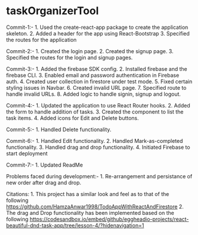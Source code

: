 # taskOrganizerTool
Commit-1:- 
    1. Used the create-react-app package to create the application skeleton.
    2. Added a header for the app using React-Bootstrap
    3. Specified the routes for the application

Commit-2:-
    1. Created the login page.
    2. Created the signup page.
    3. Specified the routes for the login and signup pages.

Commit-3:-
    1. Added the firebase SDK config.
    2. Installed firebase and the firebase CLI.
    3. Enabled email and password authentication in Firebase auth.
    4. Created user collection in firestore under test mode.
    5. Fixed certain styling issues in Navbar.
    6. Created invalid URL page.
    7. Specified route to handle invalid URLs.
    8. Added logic to handle signin, signup and logout.

Commit-4:-
    1. Updated the application to use React Router hooks.
    2. Added the form to handle addition of tasks.
    3. Created the component to list the task items.
    4. Added icons for Edit and Delete buttons.

Commit-5:- 
    1. Handled Delete functionality.

Commit-6:-
    1. Handled Edit functionality.
    2. Handled Mark-as-completed functionality.
    3. Handled drag and drop functionality.
    4. Initiated Firebase to start deployment

Commit-7:-
    1. Updated ReadMe

Problems faced during development:-
    1. Re-arrangement and persistance of new order after drag and drop.

Citations:
    1. This project has a similar look and feel as to that of the following 
        https://github.com/HamzaAnwar1998/TodoAppWithReactAndFirestore
    2. The drag and Drop functionality has been implemented based on the following
        https://codesandbox.io/embed/github/eggheadio-projects/react-beautiful-dnd-task-app/tree/lesson-4/?hidenavigation=1
